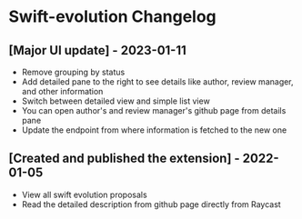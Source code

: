 # Swift-evolution Changelog

## [Major UI update] - 2023-01-11

- Remove grouping by status
- Add detailed pane to the right to see details like author, review manager, and other information
- Switch between detailed view and simple list view
- You can open author's and review manager's github page from details pane
- Update the endpoint from where information is fetched to the new one

## [Created and published the extension] - 2022-01-05

- View all swift evolution proposals
- Read the detailed description from github page directly from Raycast